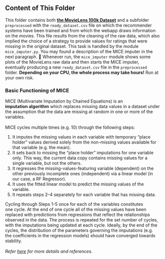 ## Content of This Folder
This folder contains both **[the MovieLens 100k Dataset](./MovieLensDataset/)** and a subfolder `preprocessed` with the `ready_dataset.csv` file on which the recommender systems have been trained and from which the webapp draws information on the movies. This file results from the cleaning of the raw data, which also implied the choice of a strategy to provide values for ratings that were missing in the original dataset. This task is handled by the module `mice_imputer.py`. You may found a description of the MICE imputer in the next paragraph. 
🔴 Whenever run, the `mice_imputer` module shows some plots of the MovieLens raw data and then starts the MICE imputer, eventually producing a new `ready_dataset.csv` file in the `preprocessed` folder. **Depending on your CPU, the whole process may take hours!** Run at your own risk. 

### Basic Functioning of MICE 
MICE (Multivariate Imputation by Chained Equations) is an **imputation algorithm** which replaces missing data values in a dataset under the assumption that the data are missing at random in one or more of the variables.<br><br>
MICE cycles multiple times (e.g. 10) through the following steps:
1. It imputes the missing values in each variable with temporary “place holder” values derived solely from the non-missing values available for that variable (e.g. the mean).
2. It sets back to missing the “place holder” imputations for one variable only. This way, the current data copy contains missing values for a single variable, but not the others.
3. It regresses the missing-values-featuring variable (dependent) on the other previously incomplete ones (independent) via a linear model (in our case, a RF Regressor).
4. It uses the fitted linear model to predict the missing values of the variable.
5. It repeats steps 2–4 separately for each variable that has missing data.

Cycling through Steps 1-5 once for each of the variables constitutes one cycle. At the end of one cycle all of the missing values have been replaced with predictions from regressions that reflect the relationships observed in the data. The process is repeated for the set number of cycles, with the imputations being updated at each cycle.
Ideally, by the end of the cycles, the distribution of the parameters governing the imputations (e.g. the coefficients in the regression models) should have converged towards stability.<br><br>
*Refer [here](https://stats.stackexchange.com/questions/421545/multiple-imputation-by-chained-equations-mice-explained) for more details and references.*
